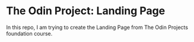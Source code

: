 # The Odin Project: Landing Page

In this repo, I am trying to create the Landing Page from The Odin Projects foundation course.